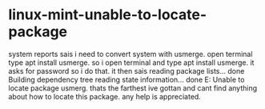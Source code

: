 # linux-mint-unable-to-locate-package
system reports sais i need to convert system with usmerge. open terminal type apt install usmerge. so i open terminal and type apt install usmerge. it asks for password so i do that. it then sais reading package lists... done Building dependency tree    reading state information... done     E: Unable to locate package usmerg.           thats the farthest ive gottan and cant find anything about how to locate this package. any help is appreciated. 
